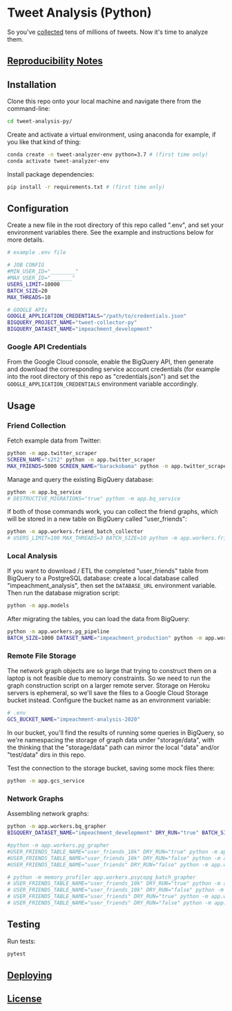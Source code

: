 
# Tweet Analysis (Python)

So you've [collected](https://github.com/zaman-lab/tweet-collection-py) tens of millions of tweets. Now it's time to analyze them.

## [Reproducibility Notes](NOTES.md)

## Installation

Clone this repo onto your local machine and navigate there from the command-line:

```sh
cd tweet-analysis-py/
```

Create and activate a virtual environment, using anaconda for example, if you like that kind of thing:

```sh
conda create -n tweet-analyzer-env python=3.7 # (first time only)
conda activate tweet-analyzer-env
```

Install package dependencies:

```sh
pip install -r requirements.txt # (first time only)
```

## Configuration

Create a new file in the root directory of this repo called ".env", and set your environment variables there. See the example and instructions below for more details.

```sh
# example .env file

# JOB CONFIG
#MIN_USER_ID="________"
#MAX_USER_ID="_______"
USERS_LIMIT=10000
BATCH_SIZE=20
MAX_THREADS=10

# GOOGLE APIs
GOOGLE_APPLICATION_CREDENTIALS="/path/to/credentials.json"
BIGQUERY_PROJECT_NAME="tweet-collector-py"
BIGQUERY_DATASET_NAME="impeachment_development"
```

### Google API Credentials

From the Google Cloud console, enable the BigQuery API, then generate and download the corresponding service account credentials (for example into the root directory of this repo as "credentials.json") and set the `GOOGLE_APPLICATION_CREDENTIALS` environment variable accordingly.

## Usage

### Friend Collection

Fetch example data from Twitter:

```sh
python -m app.twitter_scraper
SCREEN_NAME="s2t2" python -m app.twitter_scraper
MAX_FRIENDS=5000 SCREEN_NAME="barackobama" python -m app.twitter_scraper
```

Manage and query the existing BigQuery database:

```sh
python -m app.bq_service
# DESTRUCTIVE_MIGRATIONS="true" python -m app.bq_service
```

If both of those commands work, you can collect the friend graphs, which will be stored in a new table on BigQuery called "user_friends":

```sh
python -m app.workers.friend_batch_collector
# USERS_LIMIT=100 MAX_THREADS=3 BATCH_SIZE=10 python -m app.workers.friend_batch_collector
```

### Local Analysis

If you want to download / ETL the completed "user_friends" table from BigQuery to a PostgreSQL database: create a local database called "impeachment_analysis", then set the `DATABASE_URL` environment variable. Then run the database migration script:

```sh
python -m app.models
```

After migrating the tables, you can load the data from BigQuery:

```sh
python -m app.workers.pg_pipeline
BATCH_SIZE=1000 DATASET_NAME="impeachment_production" python -m app.workers.pg_pipeline
```

### Remote File Storage

The network graph objects are so large that trying to construct them on a laptop is not feasible due to memory constraints. So we need to run the graph construction script on a larger remote server. Storage on Heroku servers is ephemeral, so we'll save the files to a Google Cloud Storage bucket instead. Configure the bucket name as an environment variable:

```sh
# .env
GCS_BUCKET_NAME="impeachment-analysis-2020"
```

In our bucket, you'll find the results of running some queries in BigQuery, so we're namespacing the storage of graph data under "storage/data", with the thinking that the "storage/data" path can mirror the local "data" and/or "test/data" dirs in this repo.

Test the connection to the storage bucket, saving some mock files there:

```sh
python -m app.gcs_service
```

### Network Graphs

Assembling network graphs:

```sh
python -m app.workers.bq_grapher
BIGQUERY_DATASET_NAME="impeachment_development" DRY_RUN="true" BATCH_SIZE=1000 python app.workers.bq_grapher

#python -m app.workers.pg_grapher
#USER_FRIENDS_TABLE_NAME="user_friends_10k" DRY_RUN="true" python -m app.workers.pg_grapher
#USER_FRIENDS_TABLE_NAME="user_friends_10k" DRY_RUN="false" python -m app.workers.pg_grapher
#USER_FRIENDS_TABLE_NAME="user_friends" DRY_RUN="false" python -m app.workers.pg_grapher

# python -m memory_profiler app.workers.psycopg_batch_grapher
# USER_FRIENDS_TABLE_NAME="user_friends_10k" DRY_RUN="true" python -m app.workers.psycopg_batch_grapher
# USER_FRIENDS_TABLE_NAME="user_friends_10k" DRY_RUN="false" python -m app.workers.psycopg_batch_grapher
# USER_FRIENDS_TABLE_NAME="user_friends" DRY_RUN="true" python -m app.workers.psycopg_batch_grapher
# USER_FRIENDS_TABLE_NAME="user_friends" DRY_RUN="false" python -m app.workers.psycopg_batch_grapher
```




## Testing

Run tests:

```sh
pytest
```

## [Deploying](/DEPLOYING.md)

## [License](/LICENSE.md)
